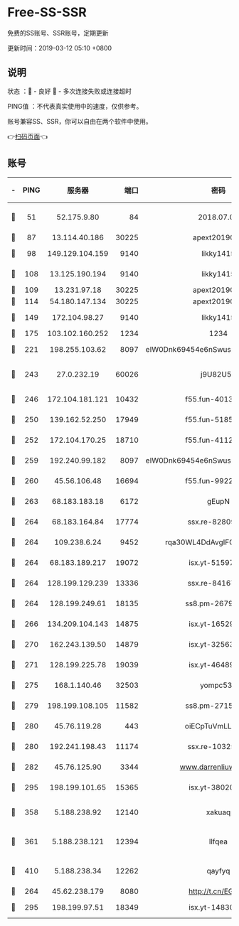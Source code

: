 # Free-SS-SSR

免费的SS账号、SSR账号，定期更新

更新时间：2019-03-12 05:10 +0800

## 说明

状态     ：🙂 - 良好 🙁 - 多次连接失败或连接超时

PING值   ：不代表真实使用中的速度，仅供参考。

账号兼容SS、SSR，你可以自由在两个软件中使用。

👉[扫码页面](https://liesauer.github.io/Free-SS-SSR/)👈

## 账号

|-|PING|服务器|端口|密码|加密方式|区域|
|:----:|:----:|:-----:|-----:|:----:|:----:|:----:|
|🙂|51|52.175.9.80|84|2018.07.07|chacha20-ietf-poly1305|HK|
|🙂|87|13.114.40.186|30225|apext2019006|chacha20|JP|
|🙂|98|149.129.104.159|9140|likky1415|aes-256-cfb|HK|
|🙂|108|13.125.190.194|9140|likky1415|aes-256-cfb|KR|
|🙂|109|13.231.97.18|30225|apext2019006|chacha20|JP|
|🙂|114|54.180.147.134|30225|apext2019006|chacha20|KR|
|🙂|149|172.104.98.27|9140|likky1415|aes-256-cfb|JP|
|🙂|175|103.102.160.252|1234|1234|rc4-md5|JP|
|🙂|221|198.255.103.62|8097|eIW0Dnk69454e6nSwuspv9DmS201tQ0D|aes-256-cfb|US|
|🙂|243|27.0.232.19|60026|j9U82U53|xchacha20-ietf-poly1305|HK|
|🙂|246|172.104.181.121|10432|f55.fun-40137909|aes-256-cfb|SG|
|🙂|250|139.162.52.250|17949|f55.fun-51854536|aes-256-cfb|SG|
|🙂|252|172.104.170.25|18710|f55.fun-41127984|aes-256-cfb|SG|
|🙂|259|192.240.99.182|8097|eIW0Dnk69454e6nSwuspv9DmS201tQ0D|aes-256-cfb|US|
|🙂|260|45.56.106.48|16694|f55.fun-99229922|aes-256-cfb|US|
|🙂|263|68.183.183.18|6172|gEupN|aes-256-cfb|SG|
|🙂|264|68.183.164.84|17774|ssx.re-82809807|aes-256-cfb|US|
|🙂|264|109.238.6.24|9452|rqa30WL4DdAvgIFG6Fs3znzTa|aes-256-cfb|FR|
|🙂|264|68.183.189.217|19072|isx.yt-51597603|aes-256-cfb|SG|
|🙂|264|128.199.129.239|13336|ssx.re-84167135|aes-256-cfb|SG|
|🙂|264|128.199.249.61|18135|ss8.pm-26798832|aes-256-cfb|SG|
|🙂|266|134.209.104.143|14875|isx.yt-16529863|aes-256-cfb|SG|
|🙂|270|162.243.139.50|14879|isx.yt-32563801|aes-256-cfb|US|
|🙂|271|128.199.225.78|19039|isx.yt-46489348|aes-256-cfb|SG|
|🙂|275|168.1.140.46|32503|yompc535|aes-256-cfb|AU|
|🙂|279|198.199.108.105|11582|ss8.pm-27159085|aes-256-cfb|US|
|🙂|280|45.76.119.28|443|oiECpTuVmLLxk4Ts|aes-256-cfb|AU|
|🙂|280|192.241.198.43|11174|ssx.re-10325861|aes-256-cfb|US|
|🙂|282|45.76.125.90|3344|www.darrenliuwei.com|aes-256-cfb|AU|
|🙂|295|198.199.101.65|15365|isx.yt-38020728|aes-256-cfb|US|
|🙂|358|5.188.238.92|12140|xakuaq|chacha20-ietf-poly1305|BR|
|🙂|361|5.188.238.121|12394|llfqea|chacha20-ietf-poly1305|BR|
|🙂|410|5.188.238.34|12262|qayfyq|chacha20-ietf-poly1305|BR|
|🙂|264|45.62.238.179|8080|http://t.cn/EGJIyrl|rc4-md5|CA|
|🙂|295|198.199.97.51|18349|isx.yt-14830718|aes-256-cfb|US|
